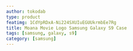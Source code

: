 ```yaml
---
author: tokodab
type: product
featimg: 1CdYpRDxA-Ni224SXUIuEGUUkrmbEe7Rg
title: Moana Movie Logo Samsung Galaxy S9 Case
tags: [samsung, galaxy, s9]
category: [samsung]
---
```

